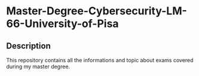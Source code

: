 # Master-Degree-Cybersecurity-LM-66-University-of-Pisa

## Description
This repository contains all the informations and topic about exams covered during my master degree. 
